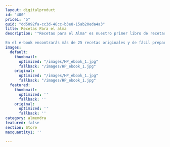 ```yaml
---
layout: digitalproduct
id: "400"
price1: "5"
guid: "dd5092fa-cc3d-48cc-b3e8-15ab20eda4a3"
title: Recetas Para el alma
description: '"Recetas para el Alma" es nuestro primer libro de recetas creado para enseñarte a nutrir tu cuerpo y alma con comida saludable y deliciosa. 

En el e-book encontrarás más de 25 recetas originales y de fácil preparación, para todos los tiempos de comida, que te motivarán a llevar un estilo de vida saludable y sostenible en el tiempo.'
images:
  default:
    thumbnail:
      optimized: "/images/HP_ebook_1.jpg"
      fallback: "/images/HP_ebook_1.jpg"
    original:
      optimized: "/images/HP_ebook_1.jpg"
      fallback: "/images/HP_ebook_1.jpg"
  featured:
    thumbnail:
      optimized: ''
      fallback: ''
    original:
      optimized: ''
      fallback: ''
category: almendra
featured: false
section: Store
maxquantity1: ''

---
```

